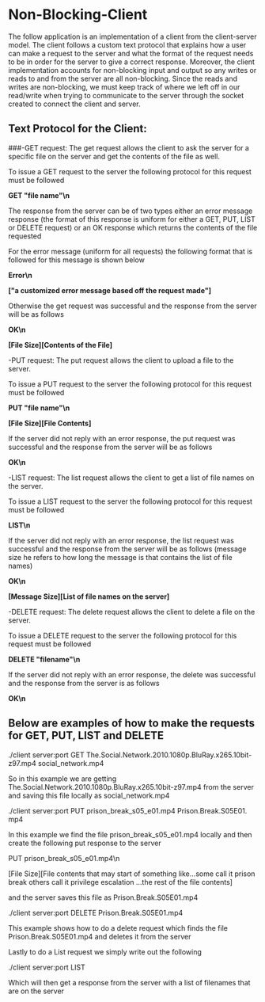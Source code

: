 # Non-Blocking-Client

The follow application is an implementation of a client from the client-server model. The client follows a custom text protocol that explains how a user can make a request to the server and what the format of the request needs to be in order for the server to give a correct response. Moreover, the client implementation accounts for non-blocking input and output so any writes or reads to and from the server are all non-blocking. Since the reads and writes are non-blocking, we must keep track of where we left off in our read/write when trying to communicate to the server through the socket created to connect the client and server.

## Text Protocol for the Client:

###-GET request: The get request allows the client to ask the server for a specific file on the server and get the contents of the file as well.

To issue a GET request to the server the following protocol for this request must be followed

**GET &quot;file name&quot;\n**

The response from the server can be of two types either an error message response (the format of this response is uniform for either a GET, PUT, LIST or DELETE request) or an OK response which returns the contents of the file requested

For the error message (uniform for all requests) the following format that is followed for this message is shown below

**Error\n**

**[&quot;a customized error message based off the request made&quot;]**

Otherwise the get request was successful and the response from the server will be as follows

**OK\n**

**[File Size][Contents of the File]**


-PUT request: The put request allows the client to upload a file to the server.

To issue a PUT request to the server the following protocol for this request must be followed

**PUT &quot;file name&quot;\n**

**[File Size][File Contents]**

If the server did not reply with an error response, the put request was successful and the response from the server will be as follows

**OK\n**


-LIST request: The list request allows the client to get a list of file names on the server.

To issue a LIST request to the server the following protocol for this request must be followed

**LIST\n**

If the server did not reply with an error response, the list request was successful and the response from the server will be as follows (message size he refers to how long the message is that contains the list of file names)

**OK\n**

**[Message Size][List of file names on the server]**


-DELETE request: The delete request allows the client to delete a file on the server.

To issue a DELETE request to the server the following protocol for this request must be followed

**DELETE &quot;filename&quot;\n**

If the server did not reply with an error response, the delete was successful and the response from the server is as follows

**OK\n**


## **Below are examples of how to make the requests for GET, PUT, LIST and DELETE**

./client server:port GET The.Social.Network.2010.1080p.BluRay.x265.10bit-z97.mp4 social\_network.mp4

So in this example we are getting The.Social.Network.2010.1080p.BluRay.x265.10bit-z97.mp4 from the server and saving this file locally as social\_network.mp4

./client server:port PUT prison\_break\_s05\_e01.mp4  Prison.Break.S05E01. mp4

In this example we find the file prison\_break\_s05\_e01.mp4 locally and then create the following put response to the server

PUT prison\_break\_s05\_e01.mp4\n

[File Size][File contents that may start of something like…some call it prison break others call it privilege escalation …the rest of the file contents]

and the server saves this file as Prison.Break.S05E01.mp4

./client server:port DELETE Prison.Break.S05E01.mp4

This example shows how to do a delete request which finds the file Prison.Break.S05E01.mp4 and deletes it from the server

Lastly to do a List request we simply write out the following

./client server:port LIST

Which will then get a response from the server with a list of filenames that are on the server
